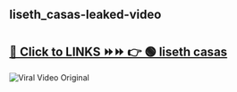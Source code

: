 
 ## liseth_casas-leaked-video 

# <h2><a href="https://clipsfans.com/liseth_casas&ref=git">🔗 Click to LINKS ⏩⏩ 👉 🟢 liseth casas </a></h2>

<a href="https://clipsfans.com/liseth_casas&ref=git" rel="nofollow" data-target="animated-image.originalLink"><img src="https://i.ibb.co.com/xMMVF88/686577567.gif" alt="Viral Video Original" style="max-width: 100%; display: inline-block;" data-target="animated-image.originalImage"></a>
